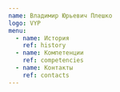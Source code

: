 ```yaml
---
name: Владимир Юрьевич Плешко
logo: VYP
menu:
  - name: История
    ref: history
  - name: Компетенции
    ref: competencies
  - name: Контакты
    ref: contacts
---
```

